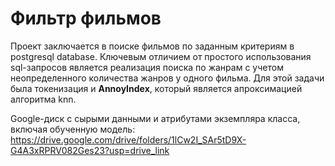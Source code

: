 # Фильтр фильмов

Проект заключается в поиске фильмов по заданным критериям в postgresql database. Ключевым отличием от простого 
использования sql-запросов является реализация поиска по жанрам с учетом неопределенного количества жанров у одного
 фильма. Для этой задачи была токенизация и **AnnoyIndex**, который является апроксимацией алгоритма knn.

Google-диск с сырыми данными и атрибутами экземпляра класса, включая обученную модель: https://drive.google.com/drive/folders/1lCw2I_SAr5tD9X-G4A3xRPRV082Ges23?usp=drive_link